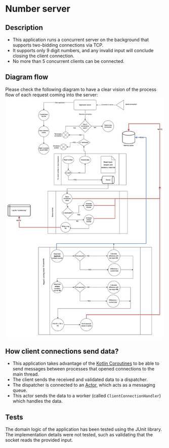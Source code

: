 # Number server

## Description
- This application runs a concurrent server on the background that supports two-bidding connections via TCP. 
- It supports only 9 digit numbers, and any invalid input will conclude closing the client connection.
- No more than 5 concurrent clients can be connected.

## Diagram flow
Please check the following diagram to have a clear vision of the process flow of each request coming into the server:
![Diagram Flow](./docs/number_server.png)

## How client connections send data?
- This application takes advantage of the [Kotlin Coroutines](https://kotlin.github.io/kotlinx.coroutines/kotlinx-coroutines-core/kotlinx.coroutines.channels/actor.html) to be able to send messages between processes that opened connections to the main thread.
- The client sends the received and validated data to a dispatcher.
- The dispatcher is connected to an [Actor](https://kotlin.github.io/kotlinx.coroutines/kotlinx-coroutines-core/kotlinx.coroutines.channels/actor.html), which acts as a messaging queue.
- This actor sends the data to a worker (called `ClientConnectionHandler`) which handles the data.

## Tests
The domain logic of the application has been tested using the JUnit library. The implementation details were not tested, such as validating that the socket reads the provided input.
